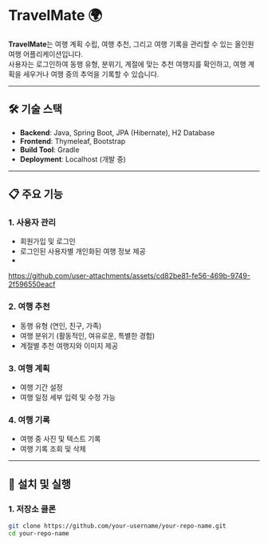 # TravelMate 🌍

**TravelMate**는 여행 계획 수립, 여행 추천, 그리고 여행 기록을 관리할 수 있는 올인원 여행 어플리케이션입니다.  
사용자는 로그인하여 동행 유형, 분위기, 계절에 맞는 추천 여행지를 확인하고, 여행 계획을 세우거나 여행 중의 추억을 기록할 수 있습니다.

---

## 🛠️ 기술 스택

- **Backend**: Java, Spring Boot, JPA (Hibernate), H2 Database
- **Frontend**: Thymeleaf, Bootstrap
- **Build Tool**: Gradle
- **Deployment**: Localhost (개발 중)

---

## 📋 주요 기능

### 1. 사용자 관리
- 회원가입 및 로그인
- 로그인된 사용자별 개인화된 여행 정보 제공
- 

https://github.com/user-attachments/assets/cd82be81-fe56-469b-9749-2f596550eacf




### 2. 여행 추천
- 동행 유형 (연인, 친구, 가족)
- 여행 분위기 (활동적인, 여유로운, 특별한 경험)
- 계절별 추천 여행지와 이미지 제공

### 3. 여행 계획
- 여행 기간 설정
- 여행 일정 세부 입력 및 수정 가능

### 4. 여행 기록
- 여행 중 사진 및 텍스트 기록
- 여행 기록 조회 및 삭제

---

## 🚀 설치 및 실행

### 1. 저장소 클론
```bash
git clone https://github.com/your-username/your-repo-name.git
cd your-repo-name
